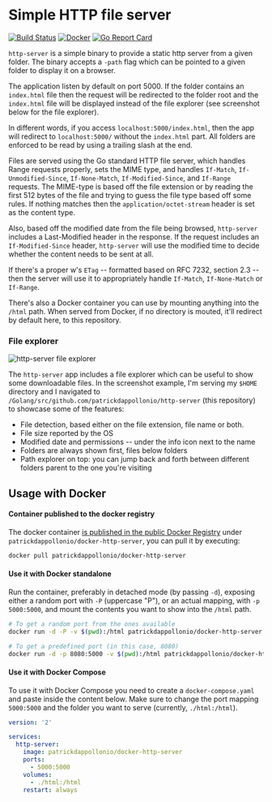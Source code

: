 # Simple HTTP file server

[![Build Status](https://travis-ci.org/patrickdappollonio/http-server.svg?branch=master)](https://travis-ci.org/patrickdappollonio/http-server)
[![Docker](https://img.shields.io/docker/pulls/patrickdappollonio/docker-http-server.svg)](https://hub.docker.com/r/patrickdappollonio/docker-http-server/)
[![Go Report Card](https://goreportcard.com/badge/github.com/patrickdappollonio/http-server)](https://goreportcard.com/report/github.com/patrickdappollonio/http-server)

`http-server` is a simple binary to provide a static http server from a given folder. The
binary accepts a `-path` flag which can be pointed to a given folder to display it on a browser.

The application listen by default on port 5000. If the folder contains an `index.html` file
then the request will be redirected to the folder root and the `index.html` file will be displayed
instead of the file explorer (see screenshot below for the file explorer).

In different words, if you access `localhost:5000/index.html`, then the app will redirect to
`localhost:5000/` without the `index.html` part. All folders are enforced to be read by using a
trailing slash at the end.

Files are served using the Go standard HTTP file server, which handles Range requests properly,
sets the MIME type, and handles `If-Match`, `If-Unmodified-Since`, `If-None-Match`, `If-Modified-Since`,
and `If-Range` requests. The MIME-type is based off the file extension or by reading the first
512 bytes of the file and trying to guess the file type based off some rules. If nothing matches then
the `application/octet-stream` header is set as the content type.

Also, based off the modified date from the file being browsed, `http-server` includes a Last-Modified
header in the response. If the request includes an `If-Modified-Since` header, `http-server` will use
the modified time to decide whether the content needs to be sent at all.

If there's a proper w's `ETag` -- formatted based on RFC 7232, section 2.3 -- then the server will use
it to appropriately handle `If-Match`, `If-None-Match` or `If-Range`.

There's also a Docker container you can use by mounting anything into the `/html` path. When served
from Docker, if no directory is mouted, it'll redirect by default here, to this repository.

### File explorer

![http-server file explorer](http://i.imgur.com/m8otA2i.png)

The `http-server` app includes a file explorer which can be useful to show some downloadable files.
In the screenshot example, I'm serving my `$HOME` directory and I navigated to `/Golang/src/github.com/patrickdappollonio/http-server`
(this repository) to showcase some of the features:

* File detection, based either on the file extension, file name or both.
* File size reported by the OS
* Modified date and permissions -- under the info icon next to the name
* Folders are always shown first, files below folders
* Path explorer on top: you can jump back and forth between different folders parent to the one you're visiting

## Usage with Docker

#### Container published to the docker registry

The docker container [is published in the public Docker Registry](https://hub.docker.com/r/patrickdappollonio/docker-http-server/)
under `patrickdappollonio/docker-http-server`, you can pull it by executing:

```bash
docker pull patrickdappollonio/docker-http-server
```

#### Use it with Docker standalone

Run the container, preferably in detached mode (by passing `-d`), exposing either
a random port with `-P` (uppercase "P"), or an actual mapping, with `-p 5000:5000`,
and mount the contents you want to show into the `/html` path.

```bash
# To get a random port from the ones available
docker run -d -P -v $(pwd):/html patrickdappollonio/docker-http-server

# To get a predefined port (in this case, 8080)
docker run -d -p 8080:5000 -v $(pwd):/html patrickdappollonio/docker-http-server
```

#### Use it with Docker Compose

To use it with Docker Compose you need to create a `docker-compose.yaml` and paste inside
the content below. Make sure to change the port mapping `5000:5000` and the folder you want
to serve (currently, `./html:/html`).

```yaml
version: '2'

services:
  http-server:
    image: patrickdappollonio/docker-http-server
    ports:
      - 5000:5000
    volumes:
      - ./html:/html
    restart: always
```
